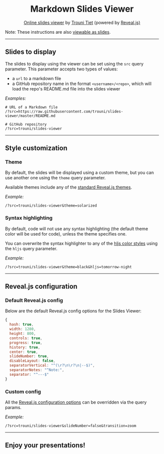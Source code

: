 <h1 align="center"> Markdown Slides Viewer</h1>

<p align="center">
  <a href="http://slides.trouni.com">Online slides viewer</a> by <a href="https://github.com/trouni/slides-viewer">Trouni Tiet</a> (powered by <a href="https://revealjs.com">Reveal.js)</a>
</p>

Note: These instructions are also [viewable as slides](http://slides.trouni.com/?src=trouni/slides-viewer).

---

## Slides to display

The slides to display using the viewer can be set using the `src` query parameter. This parameter accepts two types of values:
- a `url` to a markdown file
- a GitHub repository name in the format `<username>/<repo>`, which will load the repo's README.md file into the slides viewer

*Examples:*
```
# URL of a Markdown file
/?src=https://raw.githubusercontent.com/trouni/slides-viewer/master/README.md

# GitHub repository
/?src=trouni/slides-viewer
```

---

## Style customization


### Theme

By default, the slides will be displayed using a custom theme, but you can use another one using the `theme` query parameter.

Available themes include any of the [standard Reveal.js themes](https://revealjs.com/themes/).

*Example:*
```
/?src=trouni/slides-viewer&theme=solarized
```


### Syntax highlighting

By default, code will not use any syntax highlighting (the default theme color will be used for code), unless the theme specifies one.

You can overwrite the syntax highlighter to any of the [hljs color styles](https://github.com/highlightjs/highlight.js/tree/master/src/styles) using the `hljs` query parameter.

*Example:*
```
/?src=trouni/slides-viewer&theme=black&hljs=tomorrow-night
```

---

## Reveal.js configuration


### Default Reveal.js config

Below are the default Reveal.js config options for the Slides Viewer:

```js
{
  hash: true,
  width: 1280,
  height: 800,
  controls: true,
  progress: true,
  history: true,
  center: true,
  slideNumber: true,
  disableLayout: false,
  separatorVertical: "^(\r?\n\r?\n|--$)",
  separatorNotes: "^Note:",
  separator: "^---$"
}
```


### Custom config

All the [Reveal.js configuration options](https://revealjs.com/config/) can be overridden via the query params.

*Example:*
```
/?src=trouni/slides-viewer&slideNumber=false&transition=zoom
```

---

## Enjoy your presentations!
